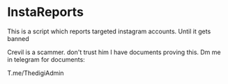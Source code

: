 # InstaReports
This is a script which reports targeted instagram accounts. Until it gets banned

Crevil is a scammer. don't trust him I have documents proving this. Dm me in telegram for documents:

T.me/ThedigiAdmin
